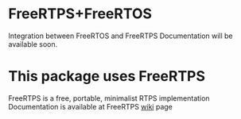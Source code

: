 # FreeRTPS+FreeRTOS
Integration between FreeRTOS and FreeRTPS
Documentation will be available soon.

# This package uses FreeRTPS
FreeRTPS is a free, portable, minimalist RTPS implementation
Documentation is available at FreeRTPS [wiki](https://github.com/ros2/freertps/wiki) page
